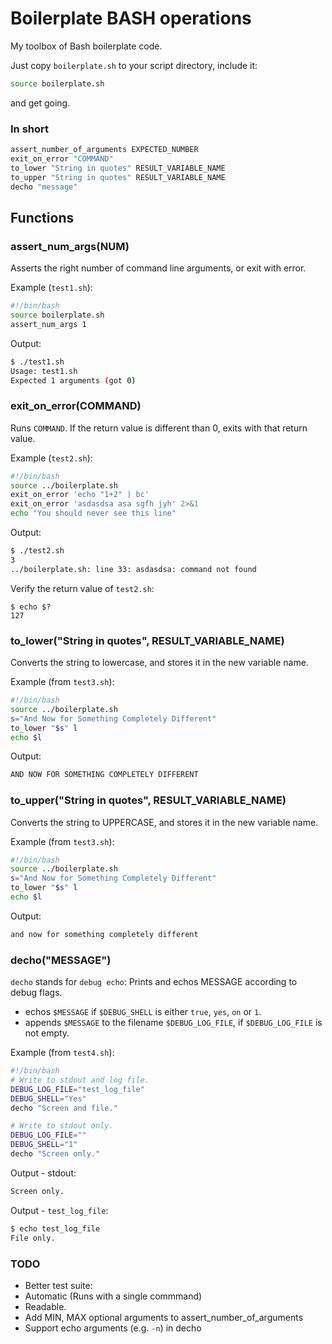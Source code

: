 Boilerplate BASH operations
===========================

My toolbox of Bash boilerplate code.

Just copy `boilerplate.sh` to your script directory, include it:

```bash
source boilerplate.sh
```

and get going.

### In short

```bash
assert_number_of_arguments EXPECTED_NUMBER
exit_on_error "COMMAND"
to_lower "String in quotes" RESULT_VARIABLE_NAME
to_upper "String in quotes" RESULT_VARIABLE_NAME
decho "message"
```

## Functions

### assert_num_args(NUM)

Asserts the right number of command line arguments, or exit with error.

Example (`test1.sh`): 

```bash
#!/bin/bash
source boilerplate.sh
assert_num_args 1
```

Output:

```bash
$ ./test1.sh
Usage: test1.sh
Expected 1 arguments (got 0)
```

### exit_on_error(COMMAND) 

Runs `COMMAND`. If the return value is different than 0, exits with that return value.

Example (`test2.sh`): 

```bash
#!/bin/bash
source ../boilerplate.sh
exit_on_error 'echo "1+2" | bc'
exit_on_error 'asdasdsa asa sgfh jyh' 2>&1
echo "You should never see this line"
```

Output:

```bash
$ ./test2.sh
3
../boilerplate.sh: line 33: asdasdsa: command not found
```
Verify the return value of `test2.sh`:
```
$ echo $?
127
```


### to_lower("String in quotes", RESULT_VARIABLE_NAME)

Converts the string to lowercase, and stores it in the new variable name.

Example (from `test3.sh`):
```bash
#!/bin/bash
source ../boilerplate.sh
s="And Now for Something Completely Different"
to_lower "$s" l
echo $l
```

Output:

```bash
AND NOW FOR SOMETHING COMPLETELY DIFFERENT
```

### to_upper("String in quotes", RESULT_VARIABLE_NAME)

Converts the string to UPPERCASE, and stores it in the new variable name.

Example (from `test3.sh`):
```bash
#!/bin/bash
source ../boilerplate.sh
s="And Now for Something Completely Different"
to_lower "$s" l
echo $l
```

Output:

```bash
and now for something completely different
```


### decho("MESSAGE")

`decho` stands for `debug echo`: Prints and echos MESSAGE according to debug flags.

  * echos `$MESSAGE` if `$DEBUG_SHELL` is either `true`, `yes`, `on` or `1`.
  * appends `$MESSAGE` to the filename `$DEBUG_LOG_FILE`, if `$DEBUG_LOG_FILE` is not empty.

Example (from `test4.sh`):
```bash
#!/bin/bash
# Write to stdout and log file.
DEBUG_LOG_FILE="test_log_file"
DEBUG_SHELL="Yes"
decho "Screen and file."

# Write to stdout only.
DEBUG_LOG_FILE=""
DEBUG_SHELL="1"
decho "Screen only."
```

Output - stdout:

```bash
Screen only.
```

Output - `test_log_file`:
```bash
$ echo test_log_file
File only.
```


### TODO

  * Better test suite: 
   * Automatic (Runs with a single commmand)
   * Readable.
  * Add MIN, MAX optional arguments to assert_number_of_arguments
  * Support echo arguments (e.g. `-n`) in decho
